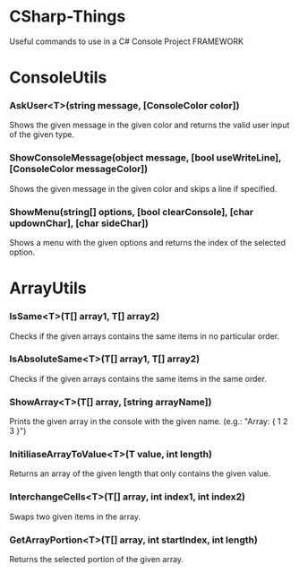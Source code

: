 # CSharp-Things
Useful commands to use in a C# Console Project FRAMEWORK

# ConsoleUtils
### AskUser\<T>(string message, \[ConsoleColor color])
Shows the given message in the given color and returns the valid user input of the given type.

### ShowConsoleMessage(object message, \[bool useWriteLine], \[ConsoleColor messageColor])
Shows the given message in the given color and skips a line if specified.

### ShowMenu(string[] options, \[bool clearConsole], \[char updownChar], \[char sideChar])
Shows a menu with the given options and returns the index of the selected option.

# ArrayUtils
### IsSame\<T>(T[] array1, T[] array2)
Checks if the given arrays contains the same items in no particular order.

### IsAbsoluteSame\<T>(T[] array1, T[] array2)
Checks if the given arrays contains the same items in the same order.

### ShowArray\<T>(T[] array, \[string arrayName])
Prints the given array in the console with the given name. (e.g.: "Array: { 1 2 3 }")

### InitiliaseArrayToValue\<T>(T value, int length)
Returns an array of the given length that only contains the given value.

### InterchangeCells\<T>(T[] array, int index1, int index2)
Swaps two given items in the array.

### GetArrayPortion\<T>(T[] array, int startIndex, int length)
Returns the selected portion of the given array.
